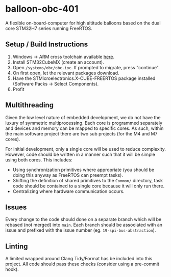 # balloon-obc-401
A flexible on-board-computer for high altitude balloons based on the dual core STM32H7 series running FreeRTOS.

## Setup / Build Instructions
1. Windows -> ARM cross toolchain available [here](https://developer.arm.com/downloads/-/arm-gnu-toolchain-downloads).
2. Install STM32CubeMX (create an account).
3. Open `/systems/obc/obc.ioc`. If prompted to migrate, press "continue".
4. On first open, let the relevant packages download.
5. Have the STMicroelectronics.X-CUBE-FREERTOS package installed (Software Packs -> Select Components).
6. Profit

## Multithreading
Given the low level nature of embedded development, we do not have the luxury of symmetric multiprocessing.
Each core is programmed separately and devices and memory can be mapped to specific cores. As such, within the main software project there are two sub projects (for the M4 and M7 cores).

For initial development, only a single core will be used to reduce complexity. However, code should be written in a manner such that it will be simple using both cores. This includes:
 - Using synchronization primitives where appropriate (you should be doing this anyway as FreeRTOS can preempt tasks).
 - Shifting the definition of shared primitives to the `Common/` directory, task code should be contained to a single core because it will only run there.
 - Centralizing where hardware communication occurs.

## Issues
Every change to the code should done on a separate branch which will be rebased (not merged) into `main`. Each branch should be associated with an issue and prefixed with the issue number (eg. `19-spi-bus-abstraction`).

## Linting
A limited wrapped around Clang Tidy/Format has be included into this project.
All code should pass these checks (consider using a pre-commit hook).
